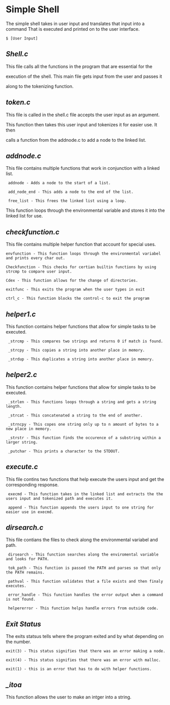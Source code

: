 # **Simple Shell**


The simple shell takes in user input and translates that input into a command
That is executed and printed on to the user interface.

```
$ [User Input]
```


## *Shell.c*

This file calls all the functions in the program that are essential for the

execution of the shell. This main file gets input from the user and passes it

along to the tokenizing function.

## *token.c*

This file is called in the shell.c file accepts the user input as an argument.

This function then takes this user input and tokenizes it for easier use. It then

calls a function from the addnode.c to add a node to the linked list.

## *addnode.c*

This file contains multiple functions that work in conjunction with a linked list.

     addnode - Adds a node to the start of a list.

     add_node_end - This adds a node to the end of the list.

     free_list - This frees the linked list using a loop.

This function loops through the environmental variable and stores it into the linked list for use.

## *checkfunction.c*

This file contains multiple helper function that account for special uses.

    envfunction - This function loops through the environmental variabel and prints every char out.

    Checkfunction - This checks for certian builtin functions by using strcmp to compare user input.

    Cdex - This function allows for the change of directories.

    exitfunc - This exits the program when the user types in exit

    ctrl_c - This function blocks the control-c to exit the program

## *helper1.c*

This function contains helper functions that allow for simple tasks to be executed.

     _strcmp - This compares two strings and returns 0 if match is found.

     _strcpy - This copies a string into another place in memory.

     _strdup - This duplicates a string into another place in memory.

## *helper2.c*

This function contains helper functions that allow for simple tasks to be executed.

     _strlen - This functions loops through a string and gets a string length.

     _strcat - This concatenated a string to the end of another.

     _strncpy - This copes one string only up to n amount of bytes to a new place in memory.

     _strstr - This function finds the occurence of a substring within a larger string.

     _putchar - This prints a character to the STDOUT.

## *execute.c*

This file contins two functions that help execute the users input and get the corresponding response.

     execmd - This function takes in the linked list and extracts the the users input and tokenized path and executes it.

     append - This function appends the users input to one string for easier use in execmd.

## *dirsearch.c*

This file contians the files to check along the environmental variabel and path.

     dirsearch - This function searches along the enviromental variable and looks for PATH.

     tok_path - This function is passed the PATH and parses so that only the PATH remains.

     pathval - This function validates that a file exists and then finaly executes.

     error_handle - This function handles the error output when a command is not found.

     helpererror - This function helps handle errors from outside code.

## *Exit Status*

The exits statsus tells where the program exited and by what depending on the number.

    exit(3) - This status signifies that there was an error making a node.

    exit(4) - This status signifies that there was an error with malloc.

    exit(1) - this is an error that has to do with helper functions.
## *_itoa*

This function allows the user to make an intger into a string.